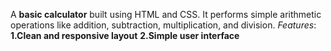 A **basic calculator** built using HTML and CSS. It performs simple arithmetic operations like addition, subtraction, multiplication, and division.
*Features*: **1.Clean and responsive layout**
          **2.Simple user interface**
